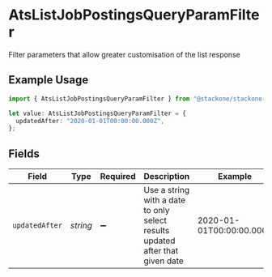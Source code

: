 # AtsListJobPostingsQueryParamFilter

Filter parameters that allow greater customisation of the list response

## Example Usage

```typescript
import { AtsListJobPostingsQueryParamFilter } from "@stackone/stackone-client-ts/sdk/models/operations";

let value: AtsListJobPostingsQueryParamFilter = {
  updatedAfter: "2020-01-01T00:00:00.000Z",
};
```

## Fields

| Field                                                                         | Type                                                                          | Required                                                                      | Description                                                                   | Example                                                                       |
| ----------------------------------------------------------------------------- | ----------------------------------------------------------------------------- | ----------------------------------------------------------------------------- | ----------------------------------------------------------------------------- | ----------------------------------------------------------------------------- |
| `updatedAfter`                                                                | *string*                                                                      | :heavy_minus_sign:                                                            | Use a string with a date to only select results updated after that given date | 2020-01-01T00:00:00.000Z                                                      |